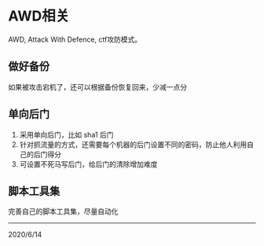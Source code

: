 # AWD相关

AWD, Attack With Defence, ctf攻防模式。  

## 做好备份
如果被攻击宕机了，还可以根据备份恢复回来，少减一点分  


## 单向后门
1. 采用单向后门，比如 sha1 后门  
2. 针对抓流量的方式，还需要每个机器的后门设置不同的密码，防止他人利用自己的后门得分  
3. 可设置不死马写后门，给后门的清除增加难度


## 脚本工具集
完善自己的脚本工具集，尽量自动化  


---
2020/6/14  
